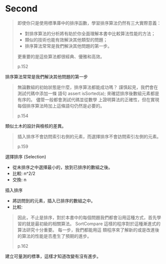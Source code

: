 # Second

> 即使你只是使用標準庫中的排序函數，學習排序算法仍然有三大實際意義：
>
> - 對排序算法的分析將有助於你全面理解本書中比較算法性能的方法；
> - 類似的技術也能有效解決其他類型的問題；
> - 排序算法常常是我們解決其他問題的第一步。
>
> 更重要的是這些算法都很經典、優雅和高效。
>
> p.152

排序算法常常是我們解決其他問題的第一步

> 無論數組的初始狀態是什麼，排序算法都能成功嗎？
> 謹慎起見，我們會在測試代碼中添加一條 語句 assert isSorted(a); 來確認排序後數組元素都是有序的。
> 儘管一般都會測試代碼並從數學 上證明算法的正確性，但在實現每個排序算法時加上這條語句仍然是必要的。
>
> p.154

類似土木的設計與檢核的差異。

> 插入排序不會訪問索引右側的元素，而選擇排序不會訪問索引左側的元素。
>
> p.159

選擇排序 (Selection)
- 從未排序之中選擇最小的，放到已排序的數組之後。
- 比較: n^2/2
- 交換: n

插入排序
- 將訪問到的元素，插入已排序的數組之中。
- 比較:

> 因此，不止是排序，對於本書中的每個問題我們都會沿用這種方式，首先學習的就是最初級的相關算法。
> SortCompare 這樣的程序對於這種漸進式的算法研究十分重要。
> 每一步，我們都能用這 類程序來了解新的或是改進後的算法的性能是否產生了預期的進步。
>
> p.162

建立可量測的標準，這樣才知道改變有沒有進步。
